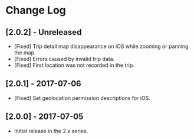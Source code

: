 # Change Log

## [2.0.2] - Unreleased
- [Fixed] Trip detail map disappearance on iOS while zooming or panning the map.
- [Fixed] Errors caused by invalid trip data.
- [Fixed] First location was not recorded in the trip.

## [2.0.1] - 2017-07-06
- [Fixed] Set geolocation permission descriptions for iOS.

## [2.0.0] - 2017-07-05
- Initial release in the 2.x series.
